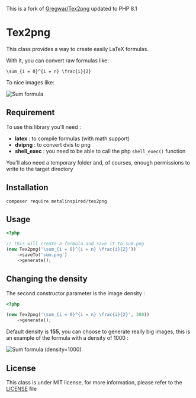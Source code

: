This is a fork of [Gregwar/Tex2png](https://github.com/Gregwar/Tex2png) updated to PHP 8.1

Tex2png
=======

This class provides a way to create easily LaTeX formulas.

With it, you can convert raw formulas like:

`\sum_{i = 0}^{i = n} \frac{i}{2}`

To nice images like:

![Sum formula](demo/sum.png)

Requirement
-----------

To use this library you'll need :

* **latex** : to compile formulas (with math support)
* **dvipng** : to convert dvis to png
* **shell_exec** : you need to be able to call the php `shell_exec()` function

You'll also need a temporary folder and, of courses, enough permissions to write to the 
target directory

Installation
------------

```shell
composer require metalinspired/tex2png
```

Usage
-----

```php
<?php

// This will create a formula and save it to sum.png
(new Tex2png('\sum_{i = 0}^{i = n} \frac{i}{2}'))
    ->saveTo('sum.png')
    ->generate();
```

Changing the density
--------------------

The second constructor parameter is the image density :

```php
<?php

(new Tex2png('\sum_{i = 0}^{i = n} \frac{i}{2}', 300))
    ->generate();
```

Default density is **155**, you can choose to generate really big images, this is an example
of the formula with a density of 1000 :

![Sum formula (density=1000)](demo/sum-big.png)

License
-------

This class is under MIT license, for more information, please refer to the [LICENSE](LICENSE) file
